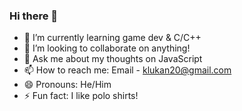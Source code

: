### Hi there 👋

- 🌱 I’m currently learning game dev & C/C++
- 👯 I’m looking to collaborate on anything!
- 💬 Ask me about my thoughts on JavaScript
- 📫 How to reach me: Email - klukan20@gmail.com
- 😄 Pronouns: He/Him
- ⚡ Fun fact: I like polo shirts!
